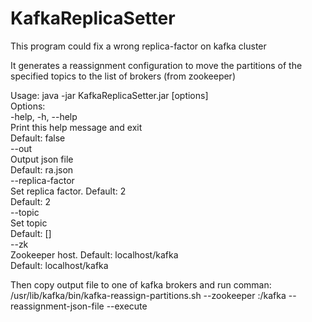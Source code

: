 # KafkaReplicaSetter
This program could fix a wrong replica-factor on kafka cluster

It generates a reassignment configuration to move the partitions of the specified topics to the list of brokers (from zookeeper)

Usage: java -jar KafkaReplicaSetter.jar [options]  
  Options:  
    -help, -h, --help  
       Print this help message and exit  
       Default: false  
    --out  
       Output json file  
       Default: ra.json  
    --replica-factor  
       Set replica factor. Default: 2  
       Default: 2  
    --topic  
       Set topic  
       Default: []  
    --zk  
       Zookeeper host. Default: localhost/kafka  
       Default: localhost/kafka  
       

Then copy output file to one of kafka brokers and run comman:  
/usr/lib/kafka/bin/kafka-reassign-partitions.sh --zookeeper <zk-host>:<zk-port>/kafka --reassignment-json-file <output-json-file>  --execute
